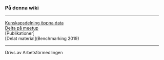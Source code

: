 ### På denna wiki
<hr>

[Kunskapsdelning öppna data](home)  
[Delta på meetup](meetup)  
[Publikationer]  
[Delat material](Benchmarking 2019)


<hr>

Drivs av Arbetsförmedlingen